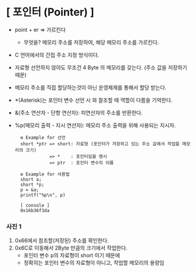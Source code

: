 # **[ 포인터 (Pointer) ]**
- point + er => 가르킨다
    - 무엇을? 메모리 주소를 저장하여, 해당 메모리 주소를 가르킨다.
- C 언어에서의 간접 주소 지정 방식이다.
- 자료형 선언하지 않아도 무조건 4 Byte 의 메모리를 갖는다. (주소 값을 저장하기 때문)
- 메모리 주소를 직접 할당하는것이 아닌 운영체제를 통해서 할당 받는다.
- *(Asterisk)는 포인터 변수 선언 시 와 찰조할 때 역할이 다름을 기억한다.
- &(주소 연산자 - 단항 연산자): 피연산자의 주소를 반환한다.
- %p(메모리 출력 - 지시 연산자): 메모리 주소 출력을 위해 사용되는 지시자.

        ⚙︎ Example for 선언
        short *ptr => short: 자료형 (포인터가 저장하고 있는 주소 값에서 작업할 메모리의 크기)
                   => *    : 포인터임을 명시
                   => ptr  : 포인터 변수의 이름

        ⚙︎ Example for 사용법
        short a;
        short *p;
        p = &a;
        printf("%p\n", p)

        [ console ]
        0x16b36f3da

### 사진 1 ###
1. 0x66에서 참조할(저장된) 주소를 확인한다.
2. 0x6C로 이동해서 2Byte 만큼의 크기에서 작업한다.
    - 포인터 변수 p의 자료형이 short 이기 때문에
    - 정확히는 포인터 변수의 자료형이 아니고, 작업할 메모리의 용량임
    
